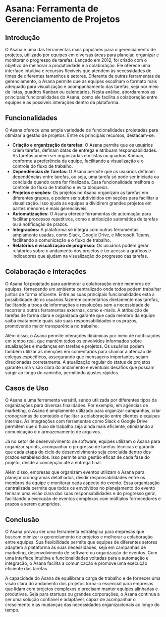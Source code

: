 # Asana: Ferramenta de Gerenciamento de Projetos

## Introdução

O Asana é uma das ferramentas mais populares para o gerenciamento de projetos, utilizado por equipes em diversas áreas para planejar, organizar e monitorar o progresso de tarefas. Lançado em 2012, foi criado com o objetivo de melhorar a produtividade e a colaboração. Ele oferece uma interface intuitiva e recursos flexíveis que atendem às necessidades de times de diferentes tamanhos e setores. Diferente de outras ferramentas de gerenciamento, o Asana permite que as equipes escolham o formato mais adequado para visualização e acompanhamento das tarefas, seja por meio de listas, quadros Kanban ou calendários. Nesta análise, abordaremos as principais funcionalidades do Asana, como ele facilita a colaboração entre equipes e as possíveis interações dentro da plataforma.

## Funcionalidades

O Asana oferece uma ampla variedade de funcionalidades projetadas para otimizar a gestão de projetos. Entre os principais recursos, destacam-se:

- **Criação e organização de tarefas:** O Asana permite que os usuários criem tarefas, definam datas de entrega e atribuam responsabilidades. As tarefas podem ser organizadas em listas ou quadros Kanban, conforme a preferência da equipe, facilitando a visualização e o controle do fluxo de trabalho.
- **Dependências de Tarefas:** O Asana permite que os usuários definam dependências entre tarefas, ou seja, uma tarefa só pode ser iniciada ou concluída quando outra for finalizada. Essa funcionalidade melhora o controle do fluxo de trabalho e evita bloqueios.
- **Projetos e seções:** Os projetos no Asana organizam as tarefas em diferentes grupos, e podem ser subdivididos em seções para facilitar a visualização. Isso ajuda as equipes a dividirem grandes projetos em partes menores e mais gerenciáveis.
- **Automatizações:** O Asana oferece ferramentas de automação para facilitar processos repetitivos, como a atribuição automática de tarefas ou a notificação de prazos.
- **Integrações:** A plataforma se integra com outras ferramentas amplamente usadas, como Slack, Google Drive, e Microsoft Teams, facilitando a comunicação e o fluxo de trabalho.
- **Relatórios e visualização de progresso:** Os usuários podem gerar relatórios sobre o andamento dos projetos e ter acesso a gráficos e indicadores que ajudam na visualização do progresso das tarefas.

## Colaboração e Interações

O Asana foi projetado para aprimorar a colaboração entre membros de equipes, fornecendo um ambiente centralizado onde todos podem trabalhar juntos de forma eficiente. Entre as suas principais funcionalidades está a possibilidade de os usuários fazerem comentários diretamente nas tarefas, facilitando a troca de informações e resoluções sem a necessidade de recorrer a outras ferramentas externas, como e-mails. A atribuição de tarefas de forma clara e organizada garante que cada membro da equipe saiba exatamente quais são suas responsabilidades e os prazos, promovendo maior transparência no trabalho. 

Além disso, o Asana permite interações dinâmicas por meio de notificações em tempo real, que mantêm todos os envolvidos informados sobre atualizações e mudanças em tarefas e projetos. Os usuários podem também utilizar as menções em comentários para chamar a atenção de colegas específicos, assegurando que mensagens importantes sejam direcionadas corretamente. A atualização regular do status de projetos garante uma visão clara do andamento e eventuais desafios que possam surgir ao longo do caminho, permitindo ajustes rápidos.

## Casos de Uso

O Asana é uma ferramenta versátil, sendo utilizada por diferentes tipos de organizações para diversas finalidades. Por exemplo, em agências de marketing, o Asana é amplamente utilizado para organizar campanhas, criar cronogramas de conteúdo e facilitar a colaboração entre clientes e equipes internas. As integrações com ferramentas como Slack e Google Drive permitem que o fluxo de trabalho seja ainda mais eficiente, otimizando a comunicação e o armazenamento de arquivos.

Já no setor de desenvolvimento de software, equipes utilizam o Asana para organizar sprints, acompanhar o progresso de tarefas técnicas e garantir que cada etapa do ciclo de desenvolvimento seja concluída dentro dos prazos estabelecidos. Isso permite uma gestão eficaz de cada fase do projeto, desde a concepção até a entrega final.

Além disso, empresas que organizam eventos utilizam o Asana para planejar cronogramas detalhados, dividir responsabilidades entre os membros da equipe e monitorar cada aspecto do evento. Essa organização centralizada permite que todos os envolvidos no planejamento do evento tenham uma visão clara das suas responsabilidades e do progresso geral, facilitando a execução de eventos complexos com múltiplos fornecedores e prazos a serem cumpridos.

## Conclusão 

O Asana provou ser uma ferramenta estratégica para empresas que buscam otimizar o gerenciamento de projetos e melhorar a colaboração entre equipes. Sua flexibilidade permite que equipes de diferentes setores adaptem a plataforma às suas necessidades, seja em campanhas de marketing, desenvolvimento de software ou organização de eventos. Com uma interface intuitiva e funcionalidades voltadas para a automação e integração, o Asana facilita a comunicação e promove uma execução eficiente das tarefas.

A capacidade do Asana de equilibrar a carga de trabalho e de fornecer uma visão clara do andamento dos projetos torna-o essencial para empresas que lidam com projetos complexos e precisam manter equipes alinhadas e produtivas. Seja para startups ou grandes corporações, o Asana continua a ser uma solução confiável e adaptável, capaz de acompanhar o crescimento e as mudanças das necessidades organizacionais ao longo do tempo.